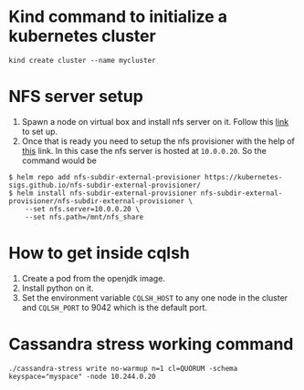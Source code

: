 # Kind command to initialize a kubernetes cluster
```
kind create cluster --name mycluster
```

# NFS server setup
1. Spawn a node on virtual box and install nfs server on it. Follow this [link](https://www.tecmint.com/install-nfs-server-on-ubuntu/) to set up.
2. Once that is ready you need to setup the nfs provisioner with the help of [this](https://github.com/kubernetes-sigs/nfs-subdir-external-provisioner/blob/master/charts/nfs-subdir-external-provisioner/README.md) link. In this case the nfs server is hosted at `10.0.0.20`. So the command would be
```
$ helm repo add nfs-subdir-external-provisioner https://kubernetes-sigs.github.io/nfs-subdir-external-provisioner/
$ helm install nfs-subdir-external-provisioner nfs-subdir-external-provisioner/nfs-subdir-external-provisioner \
    --set nfs.server=10.0.0.20 \
    --set nfs.path=/mnt/nfs_share
```

# How to get inside cqlsh
1. Create a pod from the openjdk image.
2. Install python on it.
3. Set the environment variable `CQLSH_HOST` to any one node in the cluster and `CQLSH_PORT` to 9042 which is the default port.

# Cassandra stress working command
```
./cassandra-stress write no-warmup n=1 cl=QUORUM -schema keyspace="myspace" -node 10.244.0.20
```
